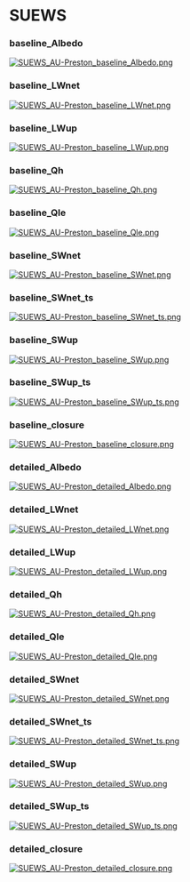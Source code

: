 # SUEWS

### baseline_Albedo
[![SUEWS_AU-Preston_baseline_Albedo.png](SUEWS_AU-Preston_baseline_Albedo.png)](SUEWS_AU-Preston_baseline_Albedo.png.png)

### baseline_LWnet
[![SUEWS_AU-Preston_baseline_LWnet.png](SUEWS_AU-Preston_baseline_LWnet.png)](SUEWS_AU-Preston_baseline_LWnet.png.png)

### baseline_LWup
[![SUEWS_AU-Preston_baseline_LWup.png](SUEWS_AU-Preston_baseline_LWup.png)](SUEWS_AU-Preston_baseline_LWup.png.png)

### baseline_Qh
[![SUEWS_AU-Preston_baseline_Qh.png](SUEWS_AU-Preston_baseline_Qh.png)](SUEWS_AU-Preston_baseline_Qh.png.png)

### baseline_Qle
[![SUEWS_AU-Preston_baseline_Qle.png](SUEWS_AU-Preston_baseline_Qle.png)](SUEWS_AU-Preston_baseline_Qle.png.png)

### baseline_SWnet
[![SUEWS_AU-Preston_baseline_SWnet.png](SUEWS_AU-Preston_baseline_SWnet.png)](SUEWS_AU-Preston_baseline_SWnet.png.png)

### baseline_SWnet_ts
[![SUEWS_AU-Preston_baseline_SWnet_ts.png](SUEWS_AU-Preston_baseline_SWnet_ts.png)](SUEWS_AU-Preston_baseline_SWnet_ts.png.png)

### baseline_SWup
[![SUEWS_AU-Preston_baseline_SWup.png](SUEWS_AU-Preston_baseline_SWup.png)](SUEWS_AU-Preston_baseline_SWup.png.png)

### baseline_SWup_ts
[![SUEWS_AU-Preston_baseline_SWup_ts.png](SUEWS_AU-Preston_baseline_SWup_ts.png)](SUEWS_AU-Preston_baseline_SWup_ts.png.png)

### baseline_closure
[![SUEWS_AU-Preston_baseline_closure.png](SUEWS_AU-Preston_baseline_closure.png)](SUEWS_AU-Preston_baseline_closure.png.png)

### detailed_Albedo
[![SUEWS_AU-Preston_detailed_Albedo.png](SUEWS_AU-Preston_detailed_Albedo.png)](SUEWS_AU-Preston_detailed_Albedo.png.png)

### detailed_LWnet
[![SUEWS_AU-Preston_detailed_LWnet.png](SUEWS_AU-Preston_detailed_LWnet.png)](SUEWS_AU-Preston_detailed_LWnet.png.png)

### detailed_LWup
[![SUEWS_AU-Preston_detailed_LWup.png](SUEWS_AU-Preston_detailed_LWup.png)](SUEWS_AU-Preston_detailed_LWup.png.png)

### detailed_Qh
[![SUEWS_AU-Preston_detailed_Qh.png](SUEWS_AU-Preston_detailed_Qh.png)](SUEWS_AU-Preston_detailed_Qh.png.png)

### detailed_Qle
[![SUEWS_AU-Preston_detailed_Qle.png](SUEWS_AU-Preston_detailed_Qle.png)](SUEWS_AU-Preston_detailed_Qle.png.png)

### detailed_SWnet
[![SUEWS_AU-Preston_detailed_SWnet.png](SUEWS_AU-Preston_detailed_SWnet.png)](SUEWS_AU-Preston_detailed_SWnet.png.png)

### detailed_SWnet_ts
[![SUEWS_AU-Preston_detailed_SWnet_ts.png](SUEWS_AU-Preston_detailed_SWnet_ts.png)](SUEWS_AU-Preston_detailed_SWnet_ts.png.png)

### detailed_SWup
[![SUEWS_AU-Preston_detailed_SWup.png](SUEWS_AU-Preston_detailed_SWup.png)](SUEWS_AU-Preston_detailed_SWup.png.png)

### detailed_SWup_ts
[![SUEWS_AU-Preston_detailed_SWup_ts.png](SUEWS_AU-Preston_detailed_SWup_ts.png)](SUEWS_AU-Preston_detailed_SWup_ts.png.png)

### detailed_closure
[![SUEWS_AU-Preston_detailed_closure.png](SUEWS_AU-Preston_detailed_closure.png)](SUEWS_AU-Preston_detailed_closure.png.png)


